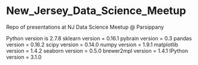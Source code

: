 # New_Jersey_Data_Science_Meetup

Repo of presentations at NJ Data Science Meetup @ Parsippany

Python version is 2.7.8
sklearn version = 0.16.1
pybrain version = 0.3
pandas version = 0.16.2
scipy version = 0.14.0
numpy version = 1.9.1
matplotlib version = 1.4.2
seaborn version = 0.5.0
brewer2mpl version = 1.4.1
IPython version = 3.1.0

